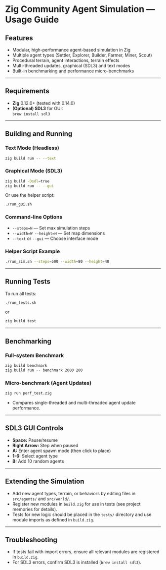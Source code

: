 # Zig Community Agent Simulation — Usage Guide

## Features

- Modular, high-performance agent-based simulation in Zig
- Multiple agent types (Settler, Explorer, Builder, Farmer, Miner, Scout)
- Procedural terrain, agent interactions, terrain effects
- Multi-threaded updates, graphical (SDL3) and text modes
- Built-in benchmarking and performance micro-benchmarks

---

## Requirements

- **Zig** 0.12.0+ (tested with 0.14.0)
- **(Optional) SDL3** for GUI:  
  `brew install sdl3`

---

## Building and Running

### Text Mode (Headless)

```sh
zig build run -- --text
```

### Graphical Mode (SDL3)

```sh
zig build -Dsdl=true
zig build run -- --gui
```
Or use the helper script:
```sh
./run_gui.sh
```

### Command-line Options

- `--steps=N` — Set max simulation steps
- `--width=W --height=H` — Set map dimensions
- `--text` or `--gui` — Choose interface mode

### Helper Script Example

```sh
./run_sim.sh --steps=500 --width=80 --height=40
```

---

## Running Tests

To run all tests:

```sh
./run_tests.sh
```
or
```sh
zig build test
```

---

## Benchmarking

### Full-system Benchmark

```sh
zig build benchmark
zig build run -- benchmark 2000 200
```

### Micro-benchmark (Agent Updates)

```sh
zig run perf_test.zig
```
- Compares single-threaded and multi-threaded agent update performance.

---

## SDL3 GUI Controls

- **Space:** Pause/resume
- **Right Arrow:** Step when paused
- **A:** Enter agent spawn mode (then click to place)
- **1-6:** Select agent type
- **B:** Add 10 random agents

---

## Extending the Simulation

- Add new agent types, terrain, or behaviors by editing files in `src/agents/` and `src/world/`.
- Register new modules in `build.zig` for use in tests (see project memories for details).
- Tests for new logic should be placed in the `tests/` directory and use module imports as defined in `build.zig`.

---

## Troubleshooting

- If tests fail with import errors, ensure all relevant modules are registered in `build.zig`.
- For SDL3 errors, confirm SDL3 is installed (`brew install sdl3`).
